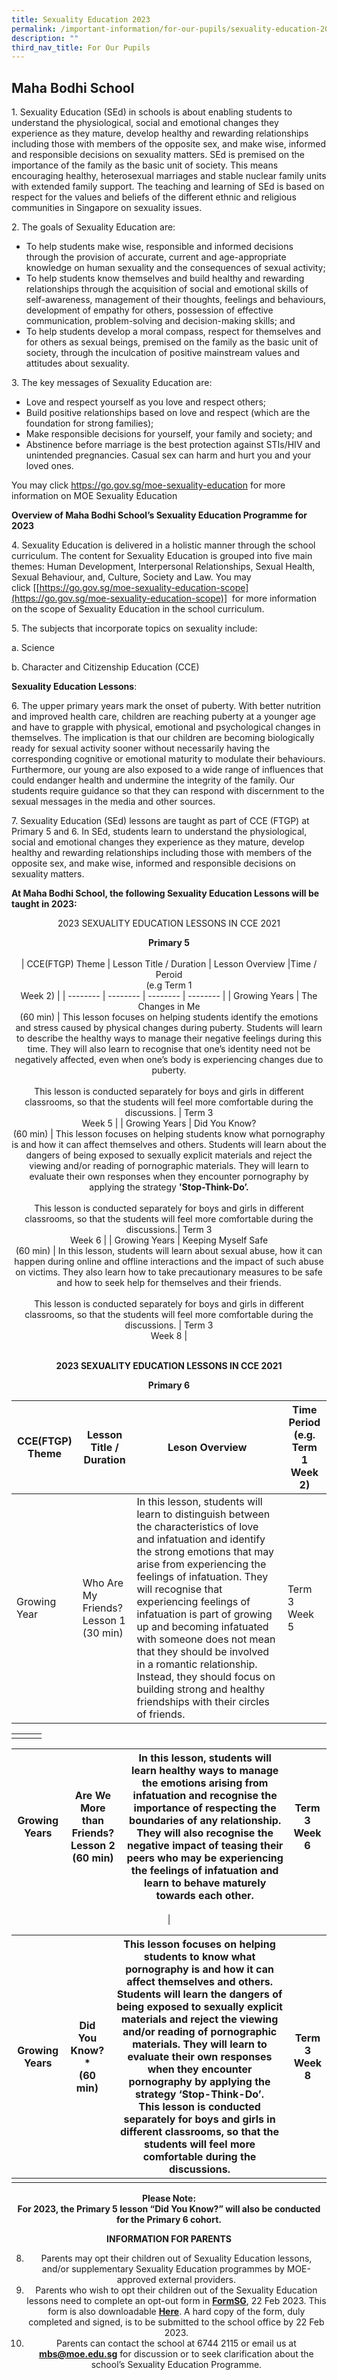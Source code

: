 ```yaml
---
title: Sexuality Education 2023
permalink: /important-information/for-our-pupils/sexuality-education-2022/
description: ""
third_nav_title: For Our Pupils
---
```

## **Maha Bodhi School**

1\. Sexuality Education (SEd) in schools is about enabling students to understand the physiological, social and emotional changes they experience as they mature, develop healthy and rewarding relationships including those with members of the opposite sex, and make wise, informed and responsible decisions on sexuality matters. SEd is premised on the importance of the family as the basic unit of society. This means encouraging healthy, heterosexual marriages and stable nuclear family units with extended family support. The teaching and learning of SEd is based on respect for the values and beliefs of the different ethnic and religious communities in Singapore on sexuality issues.

2\. The goals of Sexuality Education are:

*   To help students make wise, responsible and informed decisions through the provision of accurate, current and age-appropriate knowledge on human sexuality and the consequences of sexual activity;
*   To help students know themselves and build healthy and rewarding relationships through the acquisition of social and emotional skills of self-awareness, management of their thoughts, feelings and behaviours, development of empathy for others, possession of effective communication, problem-solving and decision-making skills; and
*   To help students develop a moral compass, respect for themselves and for others as sexual beings, premised on the family as the basic unit of society, through the inculcation of positive mainstream values and attitudes about sexuality.

3\. The key messages of Sexuality Education are:

*   Love and respect yourself as you love and respect others;
*   Build positive relationships based on love and respect (which are the foundation for strong families);
*   Make responsible decisions for yourself, your family and society; and
*   Abstinence before marriage is the best protection against STIs/HIV and unintended pregnancies. Casual sex can harm and hurt you and your loved ones.

You may click https://go.gov.sg/moe-sexuality-education
for more information on MOE Sexuality Education

**Overview of Maha Bodhi School’s Sexuality Education Programme for 2023**

4\. Sexuality Education is delivered in a holistic manner through the school curriculum. The content for Sexuality Education is grouped into five main themes: Human Development, Interpersonal Relationships, Sexual Health, Sexual Behaviour, and, Culture, Society and Law. You may click&nbsp;[[https://go.gov.sg/moe-sexuality-education-scope](https://go.gov.sg/moe-sexuality-education-scope)]
&nbsp;for more information on the scope of Sexuality Education in the school curriculum.

5.&nbsp;The subjects that incorporate topics on sexuality include:

a. Science

b. Character and Citizenship Education (CCE)

**Sexuality Education Lessons**: 

6\. The upper primary years mark the onset of puberty. With better nutrition and improved health care, children are reaching puberty at a younger age and have to grapple with physical, emotional and psychological changes in themselves. The implication is that our children are becoming biologically ready for sexual activity sooner without necessarily having the corresponding cognitive or emotional maturity to modulate their behaviours. Furthermore, our young are also exposed to a wide range of influences that could endanger health and undermine the integrity of the family. Our students require guidance so that they can respond with discernment to the sexual messages in the media and other sources. 

7\. Sexuality Education (SEd) lessons are taught as part of CCE (FTGP) at Primary 5 and 6. In SEd, students learn to understand the physiological, social and emotional changes they experience as they mature, develop healthy and rewarding relationships including those with members of the opposite sex, and make wise, informed and responsible decisions on sexuality matters. 

**At Maha Bodhi School, the following Sexuality Education Lessons will be taught in&nbsp;2023:**


<center>2023 SEXUALITY EDUCATION LESSONS IN CCE 2021<center>

**<center>Primary 5</center>**	
| CCE(FTGP) Theme | Lesson Title / Duration  | Lesson Overview |Time / Peroid<br>(e.g Term 1<br>Week 2)        |
| -------- | -------- | -------- | -------- |
| Growing Years     | The Changes in Me <br>(60 min)   |    This lesson focuses on helping students identify the emotions and stress caused by physical changes during puberty. Students will learn to describe the healthy ways to manage their negative feelings during this time. They will also learn to recognise that one’s identity need not be negatively affected, even when one’s body is experiencing changes due to puberty. <br><br>This lesson is conducted separately for boys and girls in different classrooms, so that the students will feel more comfortable during the discussions. | Term 3<br>Week 5  |
| Growing Years |  Did You Know? <br>(60 min) | This lesson focuses on helping students know what pornography is and how it can affect themselves and others. Students will learn about the dangers of being exposed to sexually explicit materials and reject the viewing and/or reading of pornographic materials. They will learn to evaluate their own responses when they encounter pornography by applying the strategy  **'Stop-Think-Do’.** <br><br>This lesson is conducted separately for boys and girls in different classrooms, so that the students will feel more comfortable during the discussions.| Term 3<br>Week 6 |
| Growing Years | Keeping Myself Safe<br> (60 min) | In this lesson, students will learn about sexual abuse, how it can happen during online and offline interactions and the impact of such abuse on victims. They also learn how to take precautionary measures to be safe and how to seek help for themselves and their friends. <br><br>This lesson is conducted separately for boys and girls in different classrooms, so that the students will feel more comfortable during the discussions. | Term 3<br>Week 8 |<br>
<br>

**<center>2023 SEXUALITY EDUCATION LESSONS IN CCE 2021 <center>**

**<center>Primary 6</center>**


| **CCE(FTGP) Theme** | **Lesson Title / Duration** | **Leson Overview** | Time Period<br>(e.g. Term 1 Week 2)|
| -------- | -------- | -------- | -------- |
| Growing Year  | Who Are My Friends? <br>Lesson 1 <br> (30 min)       | In this lesson, students will learn to distinguish between the characteristics of love and infatuation and identify the strong emotions that may arise from experiencing the feelings of infatuation. They will recognise that experiencing feelings of infatuation is part of growing up and becoming infatuated with someone does not mean that they should be involved in a romantic relationship. Instead, they should focus on building strong and healthy friendships with their circles of friends.      |  Term<br>3<br>Week<br>5  |

| | |  |
| -------- | -------- | -------- |
|   |     |    |


|Growing Years | Are We More than Friends?<br>Lesson 2<br>(60 min)| In this lesson, students will learn healthy ways to manage the emotions arising from infatuation and recognise the importance of respecting the boundaries of any relationship. They will also recognise the negative impact of teasing their peers who may be experiencing the feelings of infatuation and learn to behave maturely towards each other. | Term 3<br>Week 6 |	
| -------- | -------- | -------- | ------- |
|


| Growing Years | Did You Know?*<br>(60 min)| This lesson focuses on helping students to know what pornography is and how it can affect themselves and others. Students will learn the dangers of being exposed to sexually explicit materials and reject the viewing and/or reading of pornographic materials. They will learn to evaluate their own responses when they encounter pornography by applying the strategy ‘Stop-Think-Do’. <br>This lesson is conducted separately for boys and girls in different classrooms, so that the students will feel more comfortable during the discussions. | Term<br>3<br>Week<br>8 |
| -------- | -------- | -------- |------- |
|      |      |      |  |

**Please Note:**<br>
**For 2023, the Primary 5 lesson “Did You Know?” will also be conducted for the Primary 6 cohort.**


**INFORMATION FOR PARENTS**<br>
	
8.	Parents may opt their children out of Sexuality Education lessons, and/or supplementary Sexuality Education programmes by MOE-approved external providers. 
9.	Parents who wish to opt their children out of the Sexuality Education lessons need to complete an opt-out form in **[FormSG](https://form.gov.sg/63cfa6b6d4e11c00127823b6)**, 22 Feb 2023. This form is also downloadable [**Here**](https://drive.google.com/file/d/1c4naLmkvKp55lEskOKpemErIoKmxzaqd/view?usp=sharing). A hard copy of the form, duly completed and signed, is to be submitted to the school office by 22 Feb 2023.
10.	Parents can contact the school at 6744 2115 or email us at **mbs@moe.edu.sg** for discussion or to seek clarification about the school’s Sexuality Education Programme. 



</center></center></center></center>
